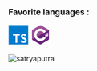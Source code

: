 <h3 align="left">Favorite languages :</h3>
<p align="left">
<img src="https://raw.githubusercontent.com/devicons/devicon/master/icons/typescript/typescript-original.svg" alt="typescript" width="40" height="40"/>
<img src="https://raw.githubusercontent.com/devicons/devicon/master/icons/csharp/csharp-original.svg" alt="csharp" width="40" height="40"/>
</p>
<img align="center" src="https://github-readme-stats.vercel.app/api/top-langs/?username=satryaputra&size_weight=0.5&count_weight=0.5&hide=javascript,html,css,scss&layout=compact&langs_count=4&locale=en" alt="satryaputra" />

